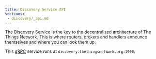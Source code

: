 ```yaml
---
title: Discovery Service API
sections:
 - discovery/_api.md
---
```


The Discovery Service is the key to the decentralized architecture of The Things Network. This is where routers, brokers and handlers announce themselves and where you can look them up.

This [gRPC](http://www.grpc.io/) service runs at `discovery.thethingsnetwork.org:1900`.
